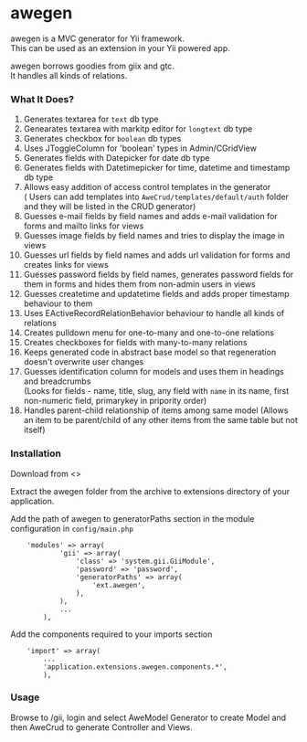 # awegen

awegen is a MVC generator for Yii framework.  
This can be used as an extension in your Yii powered app.

awegen borrows goodies from giix and gtc.  
It handles all kinds of relations.  

### What It Does?

1. Generates textarea for `text` db type
2. Genearates textarea with markitp editor for `longtext` db type
3. Generates checkbox for `boolean` db types
4. Uses JToggleColumn for 'boolean' types in Admin/CGridView
5. Generates fields with Datepicker for date db type
5. Generates fields with Datetimepicker for time, datetime and timestamp db type
6. Allows easy addition of access control templates in the generator  
( Users can add templates into `AweCrud/templates/default/auth` folder and they will be listed in the CRUD generator)
7. Guesses e-mail fields by field names and adds e-mail validation for forms and mailto links for views
8. Guesses image fields by field names and tries to display the image in views
9. Guesses url fields by field names and adds url validation for forms and creates links for views
10. Guesses password fields by field names, generates password fields for them in forms and hides them from non-admin users in views
11. Guesses createtime and updatetime fields and adds proper timestamp behaviour to them
12. Uses EActiveRecordRelationBehavior behaviour to handle all kinds of relations
13. Creates pulldown menu for one-to-many and one-to-one relations
14. Creates checkboxes for fields with many-to-many relations
15. Keeps generated code in abstract base model so that regeneration doesn't overwrite user changes
16. Guesses identification column for models and uses them in headings and breadcrumbs  
(Looks for fields - name, title, slug, any field  with `name` in its name, first non-numeric field, primarykey in pripority order)
17. Handles parent-child relationship of items among same model
(Allows an item to be parent/child of any other items from the same table but not itself)

### Installation

Download from <>

Extract the awegen folder from the archive to extensions directory of your application.

Add the path of awegen to generatorPaths section in the module configuration in `config/main.php`

        'modules' => array(
                'gii' => array(
                    'class' => 'system.gii.GiiModule',
                    'password' => 'password',
                    'generatorPaths' => array(
                        'ext.awegen',
                    ),
                ),
                ...
            ),

Add the components required to your imports section

        'import' => array(
            ...
            'application.extensions.awegen.components.*',
            ),


### Usage

Browse to /gii, login and select AweModel Generator to create Model and then AweCrud to generate Controller and Views.